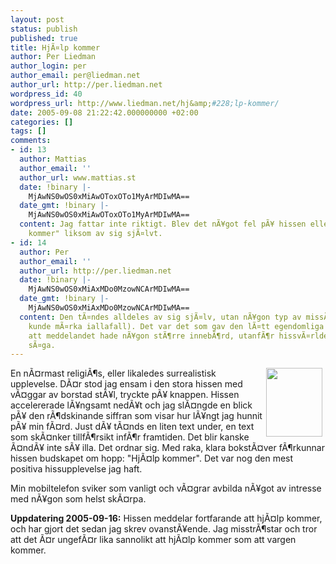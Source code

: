 ```yaml
---
layout: post
status: publish
published: true
title: HjÃ¤lp kommer
author: Per Liedman
author_login: per
author_email: per@liedman.net
author_url: http://per.liedman.net
wordpress_id: 40
wordpress_url: http://www.liedman.net/hj&amp;#228;lp-kommer/
date: 2005-09-08 21:22:42.000000000 +02:00
categories: []
tags: []
comments:
- id: 13
  author: Mattias
  author_email: ''
  author_url: www.mattias.st
  date: !binary |-
    MjAwNS0wOS0xMiAwOToxOTo1MyArMDIwMA==
  date_gmt: !binary |-
    MjAwNS0wOS0xMiAwOToxOTo1MyArMDIwMA==
  content: Jag fattar inte riktigt. Blev det nÃ¥got fel pÃ¥ hissen eller tÃ¤ndas "hjÃ¤lp
    kommer" liksom av sig sjÃ¤lvt.
- id: 14
  author: Per
  author_email: ''
  author_url: http://per.liedman.net
  date: !binary |-
    MjAwNS0wOS0xMiAxMDo0MzowNCArMDIwMA==
  date_gmt: !binary |-
    MjAwNS0wOS0xMiAxMDo0MzowNCArMDIwMA==
  content: Den tÃ¤ndes alldeles av sig sjÃ¤lv, utan nÃ¥gon typ av missÃ¶de (vad jag
    kunde mÃ¤rka iallafall). Det var det som gav den lÃ¤tt egendomliga kÃ¤nslan av
    att meddelandet hade nÃ¥gon stÃ¶rre innebÃ¶rd, utanfÃ¶r hissvÃ¤rlden, sÃ¥ att
    sÃ¤ga.
---
```

<a href='/uploads/bil5.jpg'><img width='90' height='110' border='0' hspace='5' align='right' src='/uploads/bil5.serendipityThumb.jpg' alt='' /></a>En nÃ¤rmast religiÃ¶s, eller likaledes surrealistisk upplevelse. DÃ¤r stod jag ensam i den stora hissen med vÃ¤ggar av borstad stÃ¥l, tryckte pÃ¥ knappen. Hissen accelererade lÃ¥ngsamt nedÃ¥t och jag slÃ¤ngde en blick pÃ¥ den rÃ¶dskinande siffran som visar hur lÃ¥ngt jag hunnit pÃ¥ min fÃ¤rd. Just dÃ¥ tÃ¤nds en liten text under, en text som skÃ¤nker tillfÃ¶rsikt infÃ¶r framtiden. Det blir kanske Ã¤ndÃ¥ inte sÃ¥ illa. Det ordnar sig. Med raka, klara bokstÃ¤ver fÃ¶rkunnar hissen budskapet om hopp: "HjÃ¤lp kommer". Det var nog den mest positiva hissupplevelse jag haft.

Min mobiltelefon sviker som vanligt och vÃ¤grar avbilda nÃ¥got av intresse med nÃ¥gon som helst skÃ¤rpa.

<b>Uppdatering 2005-09-16:</b> Hissen meddelar fortfarande att hjÃ¤lp kommer, och har gjort det sedan jag skrev ovanstÃ¥ende. Jag misstrÃ¶star och tror att det Ã¤r ungefÃ¤r lika sannolikt att hjÃ¤lp kommer som att vargen kommer.
